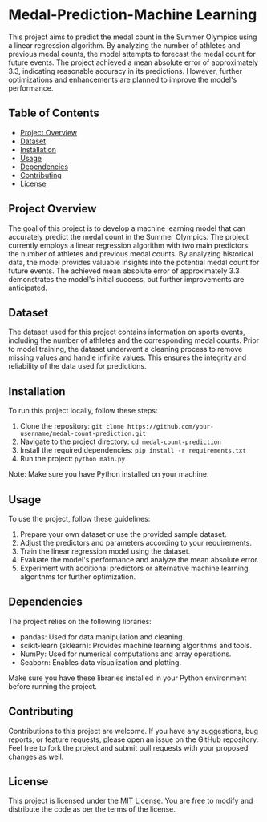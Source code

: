 # Medal-Prediction-Machine Learning

This project aims to predict the medal count in the Summer Olympics using a linear regression algorithm. By analyzing the number of athletes and previous medal counts, the model attempts to forecast the medal count for future events. The project achieved a mean absolute error of approximately 3.3, indicating reasonable accuracy in its predictions. However, further optimizations and enhancements are planned to improve the model's performance.

## Table of Contents

- [Project Overview](#project-overview)
- [Dataset](#dataset)
- [Installation](#installation)
- [Usage](#usage)
- [Dependencies](#dependencies)
- [Contributing](#contributing)
- [License](#license)

## Project Overview

The goal of this project is to develop a machine learning model that can accurately predict the medal count in the Summer Olympics. The project currently employs a linear regression algorithm with two main predictors: the number of athletes and previous medal counts. By analyzing historical data, the model provides valuable insights into the potential medal count for future events. The achieved mean absolute error of approximately 3.3 demonstrates the model's initial success, but further improvements are anticipated.

## Dataset

The dataset used for this project contains information on sports events, including the number of athletes and the corresponding medal counts. Prior to model training, the dataset underwent a cleaning process to remove missing values and handle infinite values. This ensures the integrity and reliability of the data used for predictions.

## Installation

To run this project locally, follow these steps:

1. Clone the repository: `git clone https://github.com/your-username/medal-count-prediction.git`
2. Navigate to the project directory: `cd medal-count-prediction`
3. Install the required dependencies: `pip install -r requirements.txt`
4. Run the project: `python main.py`

Note: Make sure you have Python installed on your machine.

## Usage

To use the project, follow these guidelines:

1. Prepare your own dataset or use the provided sample dataset.
2. Adjust the predictors and parameters according to your requirements.
3. Train the linear regression model using the dataset.
4. Evaluate the model's performance and analyze the mean absolute error.
5. Experiment with additional predictors or alternative machine learning algorithms for further optimization.

## Dependencies

The project relies on the following libraries:

- pandas: Used for data manipulation and cleaning.
- scikit-learn (sklearn): Provides machine learning algorithms and tools.
- NumPy: Used for numerical computations and array operations.
- Seaborn: Enables data visualization and plotting.

Make sure you have these libraries installed in your Python environment before running the project.

## Contributing

Contributions to this project are welcome. If you have any suggestions, bug reports, or feature requests, please open an issue on the GitHub repository. Feel free to fork the project and submit pull requests with your proposed changes as well.

## License

This project is licensed under the [MIT License](LICENSE). You are free to modify and distribute the code as per the terms of the license.

